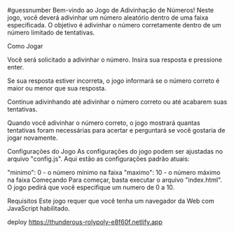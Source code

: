 #guessnumber
Bem-vindo ao Jogo de Adivinhação de Números! Neste jogo, você deverá adivinhar um número aleatório dentro de uma faixa especificada. O objetivo é adivinhar o número corretamente dentro de um número limitado de tentativas.

Como Jogar

Você será solicitado a adivinhar o número. Insira sua resposta e pressione enter.

Se sua resposta estiver incorreta, o jogo informará se o número correto é maior ou menor que sua resposta.

Continue adivinhando até adivinhar o número correto ou até acabarem suas tentativas.

Quando você adivinhar o número correto, o jogo mostrará quantas tentativas foram necessárias para acertar e perguntará se você gostaria de jogar novamente.

Configurações do Jogo
As configurações do jogo podem ser ajustadas no arquivo "config.js". Aqui estão as configurações padrão atuais:

"minimo": 0 - o número mínimo na faixa
"maximo": 10 - o número máximo na faixa
Começando
Para começar, basta executar o arquivo "index.html". O jogo pedirá que você especifique um numero de 0 a 10.

Requisitos
Este jogo requer que você tenha um navegador da Web com JavaScript habilitado.

deploy
https://thunderous-rolypoly-e8f60f.netlify.app

